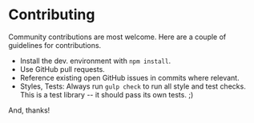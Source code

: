 Contributing
============

Community contributions are most welcome. Here are a couple of guidelines for
contributions.

* Install the dev. environment with `npm install`.
* Use GitHub pull requests.
* Reference existing open GitHub issues in commits where relevant.
* Styles, Tests: Always run `gulp check` to run all style and test checks.
  This is a test library -- it should pass its own tests. ;)

And, thanks!
